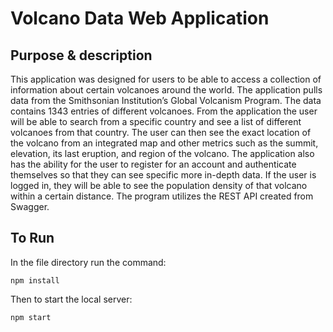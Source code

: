 # Volcano Data Web Application

## Purpose & description

This application was designed for users to be able to access a collection of information about certain
volcanoes around the world. The application pulls data from the Smithsonian Institution’s Global
Volcanism Program. The data contains 1343 entries of different volcanoes. From the application the
user will be able to search from a specific country and see a list of different volcanoes from that
country. The user can then see the exact location of the volcano from an integrated map and other
metrics such as the summit, elevation, its last eruption, and region of the volcano.
The application also has the ability for the user to register for an account and authenticate themselves
so that they can see specific more in-depth data. If the user is logged in, they will be able to see the
population density of that volcano within a certain distance. The program utilizes the REST API created
from Swagger.

## To Run

In the file directory run the command:

`npm install`

Then to start the local server:

`npm start`
